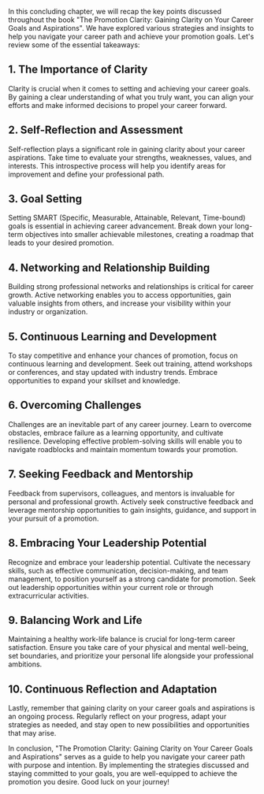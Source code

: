 
In this concluding chapter, we will recap the key points discussed throughout the book "The Promotion Clarity: Gaining Clarity on Your Career Goals and Aspirations". We have explored various strategies and insights to help you navigate your career path and achieve your promotion goals. Let's review some of the essential takeaways:

1\. The Importance of Clarity
----------------------------

Clarity is crucial when it comes to setting and achieving your career goals. By gaining a clear understanding of what you truly want, you can align your efforts and make informed decisions to propel your career forward.

2\. Self-Reflection and Assessment
---------------------------------

Self-reflection plays a significant role in gaining clarity about your career aspirations. Take time to evaluate your strengths, weaknesses, values, and interests. This introspective process will help you identify areas for improvement and define your professional path.

3\. Goal Setting
---------------

Setting SMART (Specific, Measurable, Attainable, Relevant, Time-bound) goals is essential in achieving career advancement. Break down your long-term objectives into smaller achievable milestones, creating a roadmap that leads to your desired promotion.

4\. Networking and Relationship Building
---------------------------------------

Building strong professional networks and relationships is critical for career growth. Active networking enables you to access opportunities, gain valuable insights from others, and increase your visibility within your industry or organization.

5\. Continuous Learning and Development
--------------------------------------

To stay competitive and enhance your chances of promotion, focus on continuous learning and development. Seek out training, attend workshops or conferences, and stay updated with industry trends. Embrace opportunities to expand your skillset and knowledge.

6\. Overcoming Challenges
------------------------

Challenges are an inevitable part of any career journey. Learn to overcome obstacles, embrace failure as a learning opportunity, and cultivate resilience. Developing effective problem-solving skills will enable you to navigate roadblocks and maintain momentum towards your promotion.

7\. Seeking Feedback and Mentorship
----------------------------------

Feedback from supervisors, colleagues, and mentors is invaluable for personal and professional growth. Actively seek constructive feedback and leverage mentorship opportunities to gain insights, guidance, and support in your pursuit of a promotion.

8\. Embracing Your Leadership Potential
--------------------------------------

Recognize and embrace your leadership potential. Cultivate the necessary skills, such as effective communication, decision-making, and team management, to position yourself as a strong candidate for promotion. Seek out leadership opportunities within your current role or through extracurricular activities.

9\. Balancing Work and Life
--------------------------

Maintaining a healthy work-life balance is crucial for long-term career satisfaction. Ensure you take care of your physical and mental well-being, set boundaries, and prioritize your personal life alongside your professional ambitions.

10\. Continuous Reflection and Adaptation
----------------------------------------

Lastly, remember that gaining clarity on your career goals and aspirations is an ongoing process. Regularly reflect on your progress, adapt your strategies as needed, and stay open to new possibilities and opportunities that may arise.

In conclusion, "The Promotion Clarity: Gaining Clarity on Your Career Goals and Aspirations" serves as a guide to help you navigate your career path with purpose and intention. By implementing the strategies discussed and staying committed to your goals, you are well-equipped to achieve the promotion you desire. Good luck on your journey!
